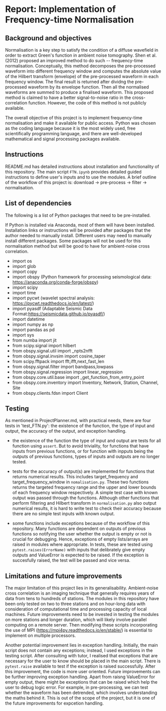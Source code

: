 
# Report: Implementation of Frequency-time Normalisation


## Background and objectives

Normalisation is a key step to satisfy the condition of a diffuse wavefield in order to extract Green's function in ambient noise tomography. Shen et al. (2012) proposed an improved method to do such -- frequency-time normalisation. Conceptually, this method decomposes the pre-processed waveform into different frequency window and computes the absolute value of the Hilbert transform (envelope) of the pre-processed waveform in each frequency window. The final result is returned after dividng the pre-processed waveform by its envelope function. Then all the normalised waveforms are summed to produce a finalised waveform. This proposed method is claimed to have a better signal-to-noise ratio in the cross-correlation function. However, the code of this method is not publicly available. 

The overall objective of this project is to implement frequency-time normalisation and make it available for public access. Python was chosen as the coding language because it is the most widely used, free scientifically programming language, and there are well-developed mathematical and signal processing packages available.

## Instructions 
README.md has detailed instructions about installation and functionality of this repository. The main script `FTN.ipynb` provides detailed guided instructions to define user's inputs and to use the modules. A brief outline of the workflow of this project is: download -> pre-process -> filter -> normalisation. 

## List of dependencies

The following is a list of Python packages that need to be pre-installed. 

If Python is installed via Anaconda, most of them will have been installed. Installation links or instructions will be provided after packages that the author needed to manually install. Different users may need to manually install different packages. Some packages will not be used for this normalisation method but will be good to have for ambient-noise cross correlation. 

- import os 
- import glob
- import copy
- import obspy (Python framework for processing seismological data: https://anaconda.org/conda-forge/obspy)
- import scipy
- import time
- import pycwt (wavelet spectral analysis: https://pycwt.readthedocs.io/en/latest/)
- import pyasdf (Adaptable Seismic Data Format:https://seismicdata.github.io/pyasdf/)
- import datetime
- import numpy as np
- import pandas as pd
- import sys
- from numba import jit
- from scipy.signal import hilbert
- from obspy.signal.util import _npts2nfft
- from obspy.signal.invsim import cosine_taper
- from scipy.fftpack import fft,ifft,next_fast_len
- from obspy.signal.filter import bandpass,lowpass
- from obspy.signal.regression import linear_regression
- from obspy.core.util.base import _get_function_from_entry_point
- from obspy.core.inventory import Inventory, Network, Station, Channel, Site
- from obspy.clients.fdsn import Client

## Testing 
As mentioned in ProjectPlanner.md, with practical needs, there are four tests in 'test_FTN.py': the existence of the function, the type of input and output, the accuracy of the output, and exception handling. 

- the existence of the function the type of input and output are tests for all function using `assert`. But to avoid triviality, for functions that have inputs from previous functions, or for function with inpputs being the outputs of previous functions, types of inputs and outputs are no longer tested. 

- tests for the accuracy of output(s) are implemented for functions that returns numerical results. This includes target_frequency and target_frequency_window in `nomalisation.py`. These two functions returns the targeted frequency range and the upper and lower bounds of each frequency window respectively. A simple test case with known output was passed through the functions. Although other functions that perform filtering and Hilbert transform in `normalisation.py` also output numerical results, it is hard to write test to check their accuracy because there are no simple test inputs with known output. 

- some functions include exceptions because of the workflow of this repository. Many functions are dependent on outputs of previous functions so notifying the user whether the output is empty or not is crucial for debugging. Hence, exceptions of empty lists/arrays are raised in modules where appropriate. In tests, these are tested using `pytest.raises(ErrorName)` with inputs that delibrately give empty outputs and ValueError is expected to be raised. If the exception is succesfully raised, the test will be passed and vice versa. 


## Limitations and future improvements 
The major limitation of this project lies in its generalisability. Ambient-noise cross correlation is an imaging technique that generally requires years of data from tens to hundreds of stations. The modules in this repository have been only tested on two to three stations and on hour-long data with consideration of computational time and processing capacity of local machines. Future improvements need to be invested in testing the modules on more stations and longer duration, which will likely involve parallel computing on a remote server. Then modifying these scripts incorporating the use of MPI (https://mpi4py.readthedocs.io/en/stable/) is essential to implement on multiple processors. 

Another potential improvement lies in exception handling. Initially, the main script does not contain any exceptions; instead, I used exceptions in the testing script. After consulting with tutor, I realised that exceptions that are necessary for the user to know should be placed in the main script. There is `pytest.raise` available to test if the exception is raised successfully. After this improvement, the code is more user oriented. Future improvements can be further improving exception handling. Apart from raisng ValueError for empty output, there might be exceptions that can be raised which help the user to debug logic error. For example, in pre-processing, we can test whether the waveform has been detrended, which involves understanding the maths behind it. This is out of the scope of the project, but it is one of the future improvements for expcetion handling. 



